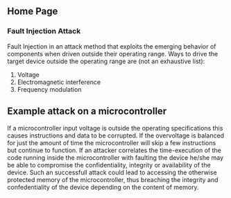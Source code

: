 ## Home Page

### Fault Injection Attack

Fault Injection in an attack method that exploits the emerging behavior of components when driven outside their operating range. Ways to drive the target device outside the operating range are (not an exhaustive list):

1. Voltage
2. Electromagnetic interference
3. Frequency modulation

## Example attack on a microcontroller

If a microcontroller input voltage is outside the operating specifications this causes instructions and data to be corrupted. If the overvoltage is balanced for just the amount of time the microcontroller will skip a few instructions but continue to function. If an attacker correlates the time-execution of the code running inside the microcontroller with faulting the device he/she may be able to compromise the confidentiality, integrity or availability of the device. Such an successfull attack could lead to accessing the otherwise protected memory of the microcontroller, thus breaching the integrity and confedentiality of the device depending on the content of memory.
